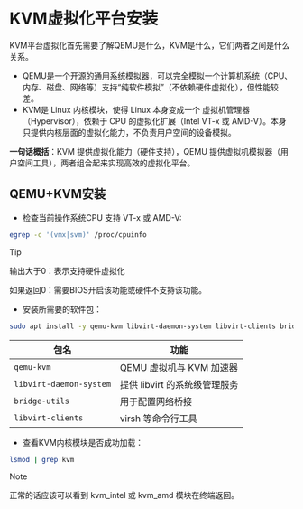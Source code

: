 # KVM虚拟化平台安装

KVM平台虚拟化首先需要了解QEMU是什么，KVM是什么，它们两者之间是什么关系。

- QEMU是一个开源的通用系统模拟器，可以完全模拟一个计算机系统（CPU、内存、磁盘、网络等）支持“纯软件模拟”（不依赖硬件虚拟化），但性能较差。
- KVM是 Linux 内核模块，使得 Linux 本身变成一个 虚拟机管理器（Hypervisor），依赖于 CPU 的虚拟化扩展（Intel VT-x 或 AMD-V）。本身只提供内核层面的虚拟化能力，不负责用户空间的设备模拟。

**一句话概括**：KVM 提供虚拟化能力（硬件支持），QEMU 提供虚拟机模拟器（用户空间工具），两者组合起来实现高效的虚拟化平台。

## QEMU+KVM安装

- 检查当前操作系统CPU 支持 VT-x 或 AMD-V:

```bash
egrep -c '(vmx|svm)' /proc/cpuinfo
```

> [!TIP]
> 输出大于0：表示支持硬件虚拟化
>
> 如果返回0：需要BIOS开启该功能或硬件不支持该功能。

- 安装所需要的软件包：

```bash
sudo apt install -y qemu-kvm libvirt-daemon-system libvirt-clients bridge-utils
```

|包名|功能|
|----|----|
|`qemu-kvm`|QEMU 虚拟机与 KVM 加速器|
|`libvirt-daemon-system`|提供 libvirt 的系统级管理服务|
|`bridge-utils`|用于配置网络桥接|
|`libvirt-clients`|virsh 等命令行工具|

- 查看KVM内核模块是否成功加载：

```bash
lsmod | grep kvm
```

> [!NOTE]
> 正常的话应该可以看到 kvm_intel 或 kvm_amd 模块在终端返回。

